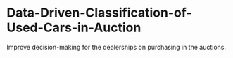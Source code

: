 # Data-Driven-Classification-of-Used-Cars-in-Auction
Improve decision-making for the dealerships on purchasing in the auctions.
